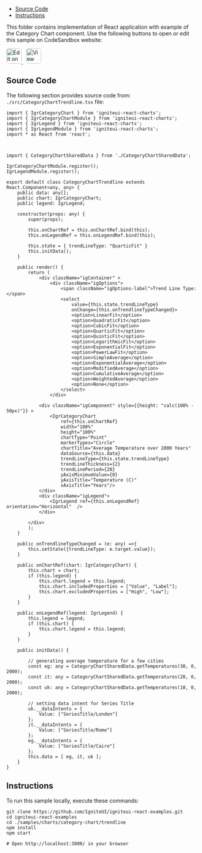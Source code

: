 <!-- WARNING Do not change this file because it wil be auto re-generated from template file: -->
<!-- https://github.com/IgniteUI/igniteui-react-examples/tree/master/sample-template-files/ReadMe.md -->

<!-- ## Table of Contents -->
<!-- - [Sample Preview](#Sample-Preview) -->
- [Source Code](#Source-Code)
- [Instructions](#Instructions)

This folder contains implementation of React application with example of the Category Chart component. Use the following buttons to open or edit this sample on CodeSandbox website:

<!-- [Category Chart](https://infragistics.com/Reactsite/components/category-chart.html) -->

<html lang="en" xmlns="http://www.w3.org/1999/xhtml">
    <body>
        <a target="_blank" href="https://codesandbox.io/s/github/IgniteUI/igniteui-react-examples/tree/master/samples/charts/category-chart/trendline?fontsize=14&hidenavigation=1&theme=dark&view=preview&file=/src/CategoryChartTrendline.tsx" rel="noopener noreferrer">
            <img height="40px" style="border-radius: 0.3rem" alt="Edit on CodeSandbox" src="https://static.infragistics.com/xplatform/images/sandbox/edit.png"/>
        </a>
        <!-- <a target="_blank"
href="https://codesandbox.io/s/github/IgniteUI/igniteui-react-examples/tree/master/samples/maps/geo-map/binding-csv-points?fontsize=14&hidenavigation=1&theme=dark&view=preview">
            <img alt="Edit Sample" src="https://codesandbox.io/static/img/play-codesandbox.svg"/>
        </a> -->
        <a target="_blank" style="margin-left: 0.5rem"
href="https://codesandbox.io/embed/github/IgniteUI/igniteui-react-examples/tree/master/samples/charts/category-chart/trendline?fontsize=14&hidenavigation=1&theme=dark&view=preview&file=/src/CategoryChartTrendline.tsx">
            <img height="40px" style="border-radius: 0.3rem" alt="View on CodeSandbox" src="https://static.infragistics.com/xplatform/images/sandbox/view.png"/>
        </a>
        <!-- <a target="_blank"
href="https://codesandbox.io/embed/github/IgniteUI/igniteui-react-examples/tree/master/samples/maps/geo-map/binding-csv-points?fontsize=14&hidenavigation=1&theme=dark&view=preview">
            <img alt="View on CodeSandbox" src="https://static.infragistics.com/xplatform/images/sandbox/view.png"/>
        </a>
https://codesandbox.io/embed/react-treemap-overview-rtb45
https://codesandbox.io/static/img/play-codesandbox.svg
https://codesandbox.io/embed/react-treemap-overview-rtb45?view=browser -->
    </body>
</html>

<!-- ## Sample Preview -->

<!-- <iframe
  src="https://codesandbox.io/embed/github/IgniteUI/igniteui-react-examples/tree/master/samples/charts/category-chart/trendline?fontsize=14&hidenavigation=1&theme=dark&view=preview&file=/src/CategoryChartTrendline.tsx"
  style="width:100%; height:400px; border:0; border-radius: 4px; overflow:hidden;"
  allow="accelerometer; ambient-light-sensor; camera; encrypted-media; geolocation; gyroscope; hid; microphone; midi; payment; usb; vr"
  sandbox="allow-forms allow-modals allow-popups allow-presentation allow-same-origin allow-scripts"
></iframe> -->

## Source Code

The following section provides source code from:
`./src/CategoryChartTrendline.tsx` file:

```tsx
import { IgrCategoryChart } from 'igniteui-react-charts';
import { IgrCategoryChartModule } from 'igniteui-react-charts';
import { IgrLegend } from 'igniteui-react-charts';
import { IgrLegendModule } from 'igniteui-react-charts';
import * as React from 'react';



import { CategoryChartSharedData } from './CategoryChartSharedData';

IgrCategoryChartModule.register();
IgrLegendModule.register();

export default class CategoryChartTrendline extends React.Component<any, any> {
    public data: any[];
    public chart: IgrCategoryChart;
    public legend: IgrLegend;

    constructor(props: any) {
        super(props);

        this.onChartRef = this.onChartRef.bind(this);
        this.onLegendRef = this.onLegendRef.bind(this);

        this.state = { trendLineType: "QuarticFit" }
        this.initData();
    }

    public render() {
        return (
            <div className="igContainer" >
                <div className="igOptions">
                    <span className="igOptions-label">Trend Line Type: </span>
                    <select
                        value={this.state.trendLineType}
                        onChange={this.onTrendlineTypeChanged}>
                        <option>LinearFit</option>
                        <option>QuadraticFit</option>
                        <option>CubicFit</option>
                        <option>QuarticFit</option>
                        <option>QuinticFit</option>
                        <option>LogarithmicFit</option>
                        <option>ExponentialFit</option>
                        <option>PowerLawFit</option>
                        <option>SimpleAverage</option>
                        <option>ExponentialAverage</option>
                        <option>ModifiedAverage</option>
                        <option>CumulativeAverage</option>
                        <option>WeightedAverage</option>
                        <option>None</option>
                    </select>
                </div>

            <div className="igComponent" style={{height: "calc(100% - 50px)"}} >
                <IgrCategoryChart
                    ref={this.onChartRef}
                    width="100%"
                    height="100%"
                    chartType="Point"
                    markerTypes="Circle"
                    chartTitle="Average Temperature over 2000 Years"
                    dataSource={this.data}
                    trendLineType={this.state.trendLineType}
                    trendLineThickness={2}
                    trendLinePeriod={20}
                    yAxisMinimumValue={0}
                    yAxisTitle="Temperature (C)"
                    xAxisTitle="Years"/>
            </div>
            <div className="igLegend">
                <IgrLegend ref={this.onLegendRef} orientation="Horizontal"  />
            </div>

        </div>
        );
    }

    public onTrendlineTypeChanged = (e: any) =>{
        this.setState({trendLineType: e.target.value});
    }

    public onChartRef(chart: IgrCategoryChart) {
        this.chart = chart;
        if (this.legend) {
            this.chart.legend = this.legend;
            this.chart.includedProperties = ["Value", "Label"];
            this.chart.excludedProperties = ["High", "Low"];
        }
    }

    public onLegendRef(legend: IgrLegend) {
        this.legend = legend;
        if (this.chart) {
            this.chart.legend = this.legend;
        }
    }

    public initData() {

        // generating average temperature for a few cities
        const eg: any = CategoryChartSharedData.getTemperatures(30, 0, 2000);
        const it: any = CategoryChartSharedData.getTemperatures(20, 0, 2000);
        const uk: any = CategoryChartSharedData.getTemperatures(10, 0, 2000);

        // setting data intent for Series Title
        uk.__dataIntents = {
            Value: ["SeriesTitle/London"]
        };
        it.__dataIntents = {
            Value: ["SeriesTitle/Rome"]
        };
        eg.__dataIntents = {
            Value: ["SeriesTitle/Cairo"]
        };
        this.data = [ eg, it, uk ];
    }
}

```

## Instructions
To run this sample locally, execute these commands:

```
git clone https://github.com/IgniteUI/igniteui-react-examples.git
cd igniteui-react-examples
cd ./samples/charts/category-chart/trendline
npm install
npm start

# Open http://localhost:3000/ in your browser
```

